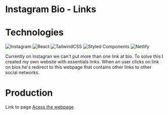 # Instagram Bio - Links

# Technologies

![Instagram](https://img.shields.io/badge/Instagram-%23E4405F.svg?style=for-the-badge&logo=Instagram&logoColor=white)  ![React](https://img.shields.io/badge/react-%2320232a.svg?style=for-the-badge&logo=react&logoColor=%2361DAFB) ![TailwindCSS](https://img.shields.io/badge/tailwindcss-%2338B2AC.svg?style=for-the-badge&logo=tailwind-css&logoColor=white) ![Styled Components](https://img.shields.io/badge/styled--components-DB7093?style=for-the-badge&logo=styled-components&logoColor=white) ![Netlify](https://img.shields.io/badge/netlify-%23000000.svg?style=for-the-badge&logo=netlify&logoColor=#00C7B7)


Currently on Instagran we can't put more than one link at bio.
To solve this I created my own website with essentials links. When an user clicks on link on bios he's redirect to this webpage that contains other links to other social networks.

# Production
Link to page <a href = 'https://danieladoliveiralinks.netlify.app/'> Acess the webpage </a>
